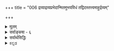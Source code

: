 +++
title = "006 द्रव्याद्रव्यप्रभेदान्मितमुभयविधं तद्विदस्तत्त्वमाहुर्द्रव्यम्"

+++
<details><summary>मूलम्</summary>

द्रव्याद्रव्यप्रभेदान्मितमुभयविधं तद्विदस्तत्त्वमाहुर्द्रव्यं द्वेधा विभक्तं जडमजडमिति प्राच्यमव्यक्तकालौ ।  
अन्त्यं प्रत्यक् पराक् च प्रथममुभयधा तत्र जीवेशभेदान्नित्या भूतिर्मतिश्चेत्यपरमिह जडामादिमां केचिदाहुः ॥ ६ ॥
</details>

<details><summary>सर्वाङ्कषा - ६</summary>

'उद्देशो लक्षणं परीक्षा च' इत्युक्तक्रमेण प्रथममुद्देशमाहद्रव्येत्यादिना । नाम्ना पदार्थसंकीर्तनम् उद्देशः । तस्य विभागपूर्वकत्वाद्विभागमाह - द्रव्येत्यादि । **तद्विदः** = तत्त्वविदः, तत्त्वं द्रव्याद्रव्यभेदात् उभयविधं **मितं** = प्रमितम् आहुः । तत्र द्रव्यं जडम्, अजडम् इति द्वेधा विभक्तम् । तत्र **प्राच्यम्** = आद्यम् तत्त्वार (अबाधितं वस्तु) 

द्रव्यम् (अवस्थाश्रयः) 

जडम् ( परत एव भासमानत्वम्) 

प्रकृतिः 

कालः 

अजडम् ( स्वतो भासमानत्वम्) 

प्रत्यक् 

पराक् 

(स्वस्मै भासमानत्वम्) (परस्मा एव भासमानत्वम्) 

जीवः ईश्वरः नित्यविभूतिः धर्मभूतज्ञानम् 

अद्रव्यम् (द्रव्याश्रितम्) 

सत्त्वम्, रज, तमः, शब्दः, स्पर्शः, रूपम्, 

रसः, गन्धः, संयोगः, शक्तिः 



[[10]]

अन्त्यं प्रत्यक् पराक् च प्रथममुभयधा तत्र जीवेशभेदात् 

नित्या भूतिर्मतिश्चेत्यपरमिह जडामादिमां केचिदाहुः ॥6॥ 

जडद्रव्यम् **अव्यक्तकालौ=अव्यक्तम्** = प्रकृतिः, कालश्च इति द्वेधा विभक्तम् । **अन्त्यम्** =अजडं द्रव्येभ् प्रत्यक् पराक् इति द्वेधा विभक्तम् । **प्रथमम्** = प्रत्यक् द्रव्यंम् **जीवेशभेदात्** = जीवः ईश्वरः इति भेदात् उभयथा विभक्तम्। **अपरं** = पराक् द्रव्यंम् नित्या भूतिः **मतिश्चेति** = 'नित्यविभूतिः ' 'धर्मभूतज्ञानम्' इति द्वेधा विभक्तम् । इह पराग्विषये, केचित् एकदेशिनः **आदिमाम्** = 'नित्या भूतिर्मतिश्चेत्यत्र आदिमांम् नित्यविभूतिं जडामाहुः । वस्तुतस्तु सा अजडैव । एतत्तत्त्वं स्वावसरे ( नायक. 62) विस्तरेण भविष्यति ॥ 

ननु कोऽयं विभागः 'द्रव्यम्, अद्रव्यम्' इति । एवं सति 'घटः, घटभिन्नश्चेति पदार्थो द्विविधः ' इत्यपि विभक्तुं शक्यम् । अतोऽकिञ्चित्करोऽयं विभागः (सा. वि.) इति चेत्, सहस्रसंवत्सरेभ्यः पूर्वतनां स्थितिं न जानन्नधिक्षिपसि त्वम् । देवेन स्वयं वृतैरप्याचायैरभिर्न नूतनः कश्चित्सिद्धान्तः प्रवर्तितः, किन्तु भगवद्रामानुजसिद्धान्तस्यैव स्थूणानिखनवत्स्थापनं कृतम् । भगवद्रामानुजैरपि न नूतनस्सिद्धान्तः प्राकाशि। प्राचीनं वृत्तिकारमतमेव नाथमुन्यादिसंमतं पुनः स्थापितम् । हैतुकैः किल बौद्धैः, तदनुयायिभिः निर्विशेषवादिभिश्च 'व्यासो हासपदीकृतः परिहृतः प्राचेतसचेतसः क्षिप्तः केलिशुकः शुकस्स च मुधा बाधाय बोधायनः ' ( यति. 65 ) इत्युक्तरीत्या श्रुतिस्मृतीतिहासपुराणादयो ग्रन्थाः भगवद्भभक्तिवर्धकाः अर्थशून्याः कृताः । सविशेषवादस्थापनार्थमेवागतं शारीरकसूत्रप्रस्थानमपि निर्विशेषपरं व्याख्यातम् । परमात्मनः गुणविग्रहविभूतयो निरस्ताः । निर्गुणत्वात् स्तुतिर्नष्टा, निराकारत्वात् ध्यानार्चनादिकं गतम्, निर्विशेषत्वात् भगवतो दयावात्सल्यादिकमुत्सारितम् । अतः जगदेव मार्गालाभात् दिग्भ्रान्तं यदाभूत्, तदा निर्विशेषवादप्रतिकोटितया सविशेषवादः सुदृढं स्थापनीयोऽभूत् । एतदर्थमेव श्रीभाष्यमवतारितं भगवद्रामानुजमुनिभिः । श्रीभाष्यस्य परमोद्देशः सविशेषवादस्थापनमेव । अत एव तैः स्वनिर्याणसमये श्रीभाष्याध्ययनाध्यापनमेव स्वशिष्यैः प्रथमकर्तव्यतयाऽऽदिष्टमिति तदीयचरित्रे प्राचीनैः स्पष्टमुदलेखि । एवं भगवद्रामानुजैस्सविशेषवादस्थापनेऽपि तत्समनन्तरकाल एव निस्तुलानामपौरुषेयवाणीनां बौद्धागमानां चाविशेषमेव पश्यता ज्ञानविज्ञानभेदमजानता बौद्धवासनावासितचेतसा केवलहैतुकेन खण्डनकारेण भस्मीकृते सर्वस्मिन्, वेदमार्ग एवार्थशून्ये सञ्जाते, केवलं श्रीभाष्यपठनेन को वा लाभः स्यात्! अतः प्रथमं भगवतः दयावात्सल्यादिकल्याणगुणेषु, ध्यानार्चनप्रणामाद्याचारेषु, भगवद्दिव्यमङ्गलमूर्तिषु च यदि श्रद्धापूर्विका मतिरावश्यकी, तर्हि 'ब्रह्म न निर्विशेषम्, किन्तु सविशेषमेव ' इति ब्रह्मणः सविशेषत्ववादः प्रथममाश्रयणीयः । विशेषाश्च ब्रह्मणि गुणविग्रहविभूतयः । ब्रह्मणः सगुणत्वेन स्तुतीनामर्थवत्ता, दिव्यमङ्गलविग्रहवत्त्वेन ध्यानार्चनप्रणामादीनामवकाशलाभः, नानाविधभगवद्वैभवानां परिचयेन 'एतां विभूति योगं च मम यो वेत्ति तत्त्वतः । सोऽविकम्प्येन योगेन युज्यते नात्र संशयः ॥ (गी.10-7) इत्युक्तक्रमेण भक्तियोगस्य पोषणं च भवति । एतत्त्रयमन्तरा साधनादिकं कथं भवेन्मनुजानाम् । अतः ब्रह्मणस्सविशेषवादे श्रद्धा प्रथममास्थेया । तद्दृष्ट्या 'द्रव्यम्, द्रव्याश्रितं चेत्येवं तत्त्वं द्विविधम्' इति प्रदर्शनार्थमेवैवं विभागः कृतः । एवं विभागेन को लाभः ? इति प्रश्नस्योत्तरं स्वयमेवाद्रव्यसरस्यारम्भे 

7. 

[[11]]

[ द्रव्यादीनां लक्षणानि ] 

तत्र द्रव्यं दशावत् प्रकृतिरिह गुणैस्सत्त्वपूर्वैरुपेता 



कालोऽब्दाद्याकृतिस्स्यादणुरवगतिमान् जीव ईशोऽन्य आत्मा । वक्ष्यत्याचार्यः । एवं ‘द्रव्यम्, गुणश्च' इत्येव कुतो न विभक्तमिति चेत्, गुणपदं साङ्केतिकं जातं पण्डि - तानाम् । गुणगुणिनोरभेदवादोऽपि केषाञ्चित् । अतस्सर्वथा द्रव्यप्रतिकोटिभूततया सर्वसंग्रहार्थमेव विभागः प्रादर्शि । तत्राद्रव्यपदेन नञ्तत्पुरुषस्थलेऽभावबोधो न न्याय्यः, किन्तु भाव एव विलक्षणः कश्चित् तत्र विवक्षित इति सूचितम् । अतश्च द्रव्यं द्रव्याश्रितं (गुणः) चेति तत्त्वं द्विविधमित्यर्थः । तेन च बहुषु स्थलेषु बह्वीनां समस्यानां परिहारो भवतीति तत्तत्प्रकरणे व्यक्तीक्रियते । अतोऽयं विभागः सविशेषवादसूचकतयाऽऽदृत इति नाव्यावर्तक इत्यवधेयम् । अधिकमद्रव्यसरे ॥ 

अत्रेदमवधेयम् – प्रत्यक्पराक्पदयोरर्थे अस्ति कश्चिद्विशेषः एतत्सिद्धान्ते । परमते प्रत्यगात्मा “परमात्मैव । सिद्धान्ते तु जीवेश्वरभेदस्य, जीवानां परस्परं भेदस्य च सत्यत्वाङ्गीकारात् सर्वेऽप्यात्मानः स्वस्वदृष्ट्या प्रत्यगात्मान एव; परबुद्ध्या तु 'त्वम्' 'सः' इत्यपि व्यवहारात् आत्मा परागपि भवति । अत एवाहमर्थो जडाsमिश्रित इत्यपि न । अयमर्थोऽग्रे (जीव. 7) विस्तरेण विचार्यते । अत एव ‘पराक्त्वम्' न जडत्वपर्यायम् । 'जडत्वम्' तु अस्वयंप्रकाशत्वम् । तच्च स्वयंप्रकाशे आत्मनि अन्यदृष्ट्यापि कथं स्यात् ? अतः परत एव भासमानत्वं जडत्वम् । स्वतो भासमानत्वम् अजडत्वम् । स्वतः स्वस्मै भासमानत्वं प्रत्यक्त्वम् । परस्मै स्वतः भासमानत्वं पराक्त्वम्, न तु परतो भासमानत्वम् । अथवा जडपर्यायः पराक्शब्दः अन्य एव, अजडसाधारणः पराक्शब्दः अन्य एव । अधिकं जीवसरे (7) भविष्यति ॥ ६ ॥
</details>


<details><summary>सर्वार्थसिद्धिः</summary>

अथ निरूप्यमर्थजातं साधर्म्यवैधर्म्यभेदैस्संगृह्य विभज्य च निर्दिशति - द्रव्येति । अत्र तत्त्वमिति पदार्थमात्रोक्तिः । मितं - प्रमितम् । तथात्वं च सर्वसाधारणम् । तदपि हि सामान्यतः प्रमितम् । अन्ततस्स्वपरनिर्वाहान्नानवस्था । इदं च साधर्म्योक्तिमात्रं व्यवच्छेद्याभावेन लक्षणत्वासिद्धेरित्येके । निर्दिष्टव्यापित्वे सति तदन्यवृत्ति(रहितत्वा)विरहाल्लक्षणमपि स्यादित्यन्ये । बाह्यकुदृष्टिव्यावृत्तास्तद्विदः । अत्र तत्तदन्यरूपेण विभागेषु न नीलपीतादिवत्कोट्यन्तरावकाशः । द्रव्यत्वात्यन्ताभाववत्त्वरूपेण तदन्यत्वस्य विवक्षितत्वाद्द्रव्यलक्षणं वक्ष्यति । जडमिह स्वगोचरज्ञानत एव प्रकाशमानम् । अव्यक्तशब्देन व्यक्तमपि लक्ष्यते तदनन्यद्रव्यत्वज्ञापनार्थम् । प्रत्यक् - स्वस्मै भासमानम् । पराक् - परस्मा एव भासमानम् । भूतिर्विभूतिः, स्वातिशयाधानार्थं नियन्तव्यद्रव्यम् । नित्या भूतिरिति नित्यप्राचुर्यतश्शुद्धसत्त्वमुपलक्ष्यते । इहादिमां - नित्यभूतिम् । केचिज्जडामाहुरिति सयूथ्यमतभेदोक्तिः ॥ ६ ॥ इति द्रव्यविभागः ॥
</details>

<details><summary>ಕನ್ನಡ</summary>

तत्त्वत्रयज्ञानक्कॆ तळहदियागिरुव तत्वविभागवन्नु प्रदर्शिसु- तारॆ तत्त्व द्रव्याद्रव्य प्रभेदात् उभयविधं मितं तद्विदः आहुः-तत्त्ववु द्रव्य मत्तु अद्रव्यवॆम्ब भेददिन्द ऎरडु विधवॆन्दु निश्चितवागिदॆ ऎन्दु तत्त्ववन्नरितवरु हेळुत्तारॆ. द्रव्यं जड,अजडं इति द्वेधा विभक्तं इदरल्लि द्रव्यवु जड मत्तु अजडवॆन्दु ऎरडु विधवागि वर्गिकरिसल्पट्टिदॆ. प्राच्यं अव्यक्तकालौ मॊदलनॆयदाद जड वर्गवु प्रकृति, काल ऎन्दु ऎरडुविध वागुत्तदॆ. अन्नं प्रत्यक् सराज् च ऎरडनॆय अजडवर्गवु प्रत्यक् मत्तु पराक् ऎन्दु ऎरडु विध. तत्र प्रथमं जीवेशभेदात् उभयथा-अदरल्लि मॊदलनॆयदाद प्रत्यग्‌वर्ग जीव मत्तु ईश्वर ऎम्ब भेददिन्द ऎरडु विध. अपरमपि नित्या भूति- मतिश्चिति उभयथा मत्तॊन्दाद पराग्‌वर्गवू नित्यविभूति धर्मभूतज्ञानवॆन्दु ऎरडु विध. केचित् आदिमां जडां आहुः ई सिद्धान्तक्कॆ सेरिद एकदेशिगळाद कॆलवरु मॊदलनॆयदाद नित्यविभूतियन्नु जडवॆन्दु हेळुत्तारॆ. 

तम्म (अबाधित वस्तु) 

द्रव्य 

(अवस्था (परिणामा)श्रय) 

अद्रव्य (द्रव्याश्रित) 

जड 

अजड 

सरजस्, तमस् 

शब्द, स्पर्श, रूप,रस 

(परत एव भासमान) 

प्रकृति 

काल 

(स्वतो भासमान) गन्ध संयोग,शक्ति. 

पराक् (परस्मा एव भासमान) 

प्रत्यक् (स्व भासमान) 

जीव 

क नित्यविभूति धर्मभूतज्ञान 

ईश्वर 

द्रव्यादिगळ लक्षणवन्नु मुन्दिन श्लोकदल्लि हेळलागिदॆ.

अबाधितवाद वस्तुवे तत्त्व, हग्गदल्लि हावुभ्रमॆ बन्दाग अनन्तर- कालदल्लि इदु हावल्ल, हग्ग' ऎम्ब बाधज्ञान बरुवुदरिन्द रज्जु सर्प अतत्त्व, हीगॆ बाधज्ञान यावुदक्कॆ बरुवुदिल्लवो अदु तत्त्व. आदरू इदु सत्यद पर्यायवल्ल; अदक्किन्तलू व्यापकवाद अर्थवन्नुळ्ळद्दु. 

परत एव भासमान जड, घटादिवस्तुगळ इरुविकॆगॆ नम्म ज्ञानवे प्रमाण. आदरॆ 'नानु' ऎम्ब आत्मनु तन्न इरुविकॆगॆ बेरॆ प्रमाणवन्नु अपेक्षिसुवुदिल्ल. आदुदरिन्द घटादिगळु जड, आत्मादिगळु अजड अथवा स्वप्रकाश, परतः भासमान, पर भासमान ऎम्ब ऎरडक्कू; स्वतः भासमान, स्व भासमान ऎम्ब ऎरडक्कू महदन्तरविदॆ॥६॥ 

</details>
